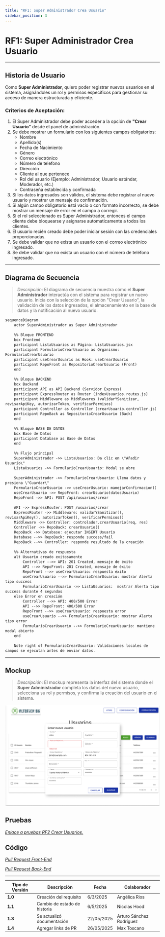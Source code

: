 ```yaml
---
title: "RF1: Super Administrador Crea Usuario"
sidebar_position: 3
---
```


# RF1: Super Administrador Crea Usuario

---

## Historia de Usuario

Como **Super Administrador**, quiero poder registrar nuevos usuarios en el sistema, asignándoles un rol y permisos específicos para gestionar su acceso de manera estructurada y eficiente.

### **Criterios de Aceptación:**

1. El Super Administrador debe poder acceder a la opción de **"Crear Usuario"** desde el panel de administración.
2. Se debe mostrar un formulario con los siguientes campos obligatorios:
   - Nombre
   - Apellido(s)
   - Fecha de Nacimiento
   - Género
   - Correo electrónico
   - Número de telefono
   - Dirección
   - Cliente al que pertenece
   - Rol del usuario (Ejemplo: Administrador, Usuario estándar, Moderador, etc.)
   - Contraseña establecida y confirmada
3. Si los datos ingresados son válidos, el sistema debe registrar al nuevo usuario y mostrar un mensaje de confirmación.
4. Si algún campo obligatorio está vacío o con formato incorrecto, se debe mostrar un mensaje de error en el campo a corregir.
5. Si el rol seleccionado es Super Administrador, entonces el campo cliente debe bloquearse y asignarse automaticamente a todos los clientes.
6. El usuario recién creado debe poder iniciar sesión con las credenciales proporcionadas.
7. Se debe validar que no exista un usuario con el correo electrónico ingresado.
8. Se debe validar que no exista un usuario con el número de teléfono ingresado.

---

## **Diagrama de Secuencia**

> _Descripción_: El diagrama de secuencia muestra cómo el **Super Administrador** interactúa con el sistema para registrar un nuevo usuario. Inicia con la selección de la opción "Crear Usuario", la validación de los datos ingresados, el almacenamiento en la base de datos y la notificación al nuevo usuario.

```mermaid
sequenceDiagram
    actor SuperAdministrador as Super Administrador

    %% Bloque FRONTEND
    box Frontend
    participant ListaUsuarios as Página: ListaUsuarios.jsx
    participant FormularioCrearUsuario as Organismo: FormularioCrearUsuario
    participant useCrearUsuario as Hook: useCrearUsuario
    participant RepoFront as RepositorioCrearUsuario (Front)
    end

    %% Bloque BACKEND
    box Backend
    participant API as API Backend (Servidor Express)
    participant ExpressRouter as Router (indexUsuarios.routes.js)
    participant Middleware as Middlewares (validarYSanitizar, revisarApiKey, autorizarToken, verificarPermisos)
    participant Controller as Controller (crearUsuario.controller.js)
    participant RepoBack as RepositorioCrearUsuario (Back)
    end

    %% Bloque BASE DE DATOS
    box Base de Datos
    participant Database as Base de Datos
    end

    %% Flujo principal
    SuperAdministrador ->> ListaUsuarios: Da clic en \"Añadir Usuario\"
    ListaUsuarios ->> FormularioCrearUsuario: Modal se abre

    SuperAdministrador ->> FormularioCrearUsuario: Llena datos y presiona \"Guardar\"
    FormularioCrearUsuario ->> useCrearUsuario: manejarConfirmacion()
    useCrearUsuario ->> RepoFront: crearUsuario(datosUsuario)
    RepoFront ->> API: POST /api/usuarios/crear

    API ->> ExpressRouter: POST /usuarios/crear
    ExpressRouter ->> Middleware: validarYSanitizar(), revisarApiKey(), autorizarToken(), verificarPermisos()
    Middleware ->> Controller: controlador.crearUsuario(req, res)
    Controller ->> RepoBack: crearUsuario()
    RepoBack ->> Database: ejecutar INSERT Usuario
    Database -->> RepoBack: responde success/fail
    RepoBack -->> Controller: responde resultado de la creación

    %% Alternativas de respuesta
    alt Usuario creado exitosamente
        Controller -->> API: 201 Created, mensaje de éxito
        API -->> RepoFront: 201 Created, mensaje de éxito
        RepoFront -->> useCrearUsuario: respuesta éxito
        useCrearUsuario -->> FormularioCrearUsuario: mostrar Alerta tipo success
        FormularioCrearUsuario ->> ListaUsuarios:  mostrar Alerta tipo success durante 4 segundos
    else Error en creación
        Controller -->> API: 400/500 Error
        API -->> RepoFront: 400/500 Error
        RepoFront -->> useCrearUsuario: respuesta error
        useCrearUsuario -->> FormularioCrearUsuario: mostrar Alerta tipo error
        FormularioCrearUsuario -->> FormularioCrearUsuario: mantiene modal abierto
    end

    Note right of FormularioCrearUsuario: Validaciones locales de campos se ejecutan antes de enviar datos.

```

---

## **Mockup**

> _Descripción_: El mockup representa la interfaz del sistema donde el **Super Administrador** completa los datos del nuevo usuario, selecciona su rol y permisos, y confirma la creación del usuario en el sistema.

![Interfaz de crear usuario](./imagenes/crearUsuario.png)

## **Pruebas**

_<u>[Enlace a pruebas RF2 Crear Usuarios.](https://docs.google.com/spreadsheets/d/1NLGwGrGA5PVOEzLaqxa8Ts1D_Ng3QzzqNKWJYUzxD-M/edit?gid=336266899#gid=336266899)</u>_

## **Código**

_<u>[Pull Request Front-End](https://github.com/CodeAnd-Co/Frontend-Text-Lines/pull/29)</u>_

_<u>[Pull Request Back-End](https://github.com/CodeAnd-Co/Backend-textiles/pull/16)</u>_

---

| **Tipo de Versión** | **Descripción**              | **Fecha**  | **Colaborador**          |
| ------------------- | ---------------------------- | ---------- | ------------------------ |
| **1.0**             | Creación del requisito       | 6/3/2025   | Angélica Rios            |
| **1.1**             | Cambio de estado de historia | 6/5/2025   | Nicolas Hood             |
| **1.3**             | Se actualizó documentación   | 22/05/2025 | Arturo Sánchez Rodríguez |
| **1.4**             | Agregar links de PR          | 26/05/2025 | Max Toscano              |
